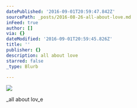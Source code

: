 ```yaml
---
datePublished: '2016-09-01T20:59:47.842Z'
sourcePath: _posts/2016-08-26-all-about-love.md
inFeed: true
author: []
via: {}
dateModified: '2016-09-01T20:59:45.826Z'
title: ''
publisher: {}
description: all about love
starred: false
_type: Blurb

---
```

![](https://the-grid-user-content.s3-us-west-2.amazonaws.com/b5223e02-aa3c-4f18-81a6-873fb96041c7.jpg)

_all about lov_e